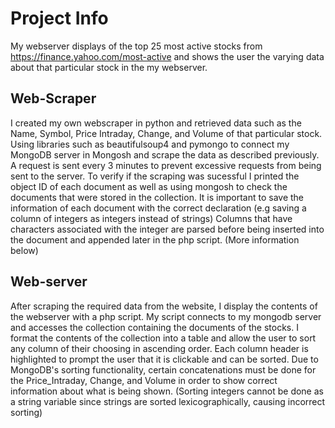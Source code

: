 # Project Info

My webserver displays of the top 25 most active stocks from https://finance.yahoo.com/most-active and shows the user the varying data about that particular stock in the my webserver.

## Web-Scraper

I created my own webscraper in python and retrieved data such as the Name, Symbol, Price Intraday, Change, and Volume of that particular stock. Using libraries such as beautifulsoup4 and pymongo to connect my MongoDB server in Mongosh and scrape the data as described previously. A request is sent every 3 minutes to prevent excessive requests from being sent to the server. To verify if the scraping was sucessful I printed the object ID of each document as well as using mongosh to check the documents that were stored in the collection. It is important to save the information of each document with the correct declaration (e.g saving a column of integers as integers instead of strings) Columns that have characters associated with the integer are parsed before being inserted into the document and appended later in the php script. (More information below)

## Web-server

After scraping the required data from the website, I display the contents of the webserver with a php script. My script connects to my mongodb server and accesses the collection containing the documents of the stocks. I format the contents of the collection into a table and allow the user to sort any column of their choosing in ascending order. Each column header is highlighted to prompt the user that it is clickable and can be sorted. Due to MongoDB's sorting functionality, certain concatenations must be done for the Price_Intraday, Change, and Volume in order to show correct information about what is being shown. (Sorting integers cannot be done as a string variable since strings are sorted lexicographically, causing incorrect sorting)
